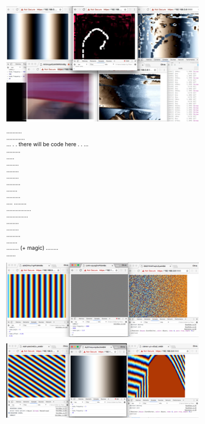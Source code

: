 
![main](images/main.png)

..........  
............     
...  . . there will be code here  . .  ...  
.........  
.....  
........  
........  
........  
.........  
.......  
.........  
.... 
........  
................  
..............  
........  
........  
.........  
.......  
........ (+ magic)
........    
......  

![main](images/3.png)

![main](images/3-2.png)